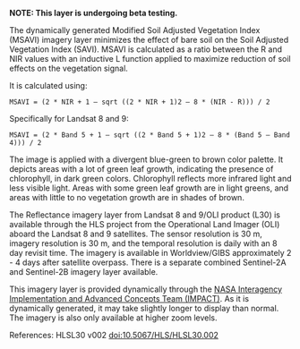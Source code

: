 **NOTE: This layer is undergoing beta testing.**

The dynamically generated Modified Soil Adjusted Vegetation Index (MSAVI) imagery layer minimizes the effect of bare soil on the Soil Adjusted Vegetation Index (SAVI). MSAVI is calculated as a ratio between the R and NIR values with an inductive L function applied to maximize reduction of soil effects on the vegetation signal.

It is calculated using:

`MSAVI = (2 * NIR + 1 – sqrt ((2 * NIR + 1)2 – 8 * (NIR - R))) / 2`

Specifically for Landsat 8 and 9:

`MSAVI = (2 * Band 5 + 1 – sqrt ((2 * Band 5 + 1)2 – 8 * (Band 5 – Band 4))) / 2`

The image is applied with a divergent blue-green to brown color palette. It depicts areas with a lot of green leaf growth, indicating the presence of chlorophyll, in dark green colors. Chlorophyll reflects more infrared light and less visible light. Areas with some green leaf growth are in light greens, and areas with little to no vegetation growth are in shades of brown.

The Reflectance imagery layer from Landsat 8 and 9/OLI product (L30) is available through the HLS project from the Operational Land Imager (OLI) aboard the Landsat 8 and 9 satellites. The sensor resolution is 30 m, imagery resolution is 30 m, and the temporal resolution is daily with an 8 day revisit time. The imagery is available in Worldview/GIBS approximately 2 - 4 days after satellite overpass. There is a separate combined Sentinel-2A and Sentinel-2B imagery layer available.

This imagery layer is provided dynamically through the [NASA Interagency Implementation and Advanced Concepts Team (IMPACT)](https://www.earthdata.nasa.gov/about/impact). As it is dynamically generated, it may take slightly longer to display than normal. The imagery is also only available at higher zoom levels.

References: HLSL30 v002 [doi:10.5067/HLS/HLSL30.002](https://doi.org/10.5067/HLS/HLSL30.002)